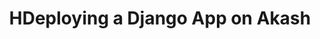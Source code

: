 ---
categories: ["Guides"]
tags: ["Frameworks"]
weight: 1
title: "HDeploying a Django App on Akash"
linkTitle: "Django"
---